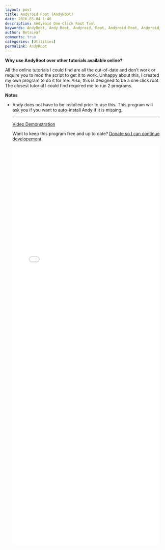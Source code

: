 ```yaml
---
layout: post
title: Andyroid Root (AndyRoot)
date: 2016-05-04 1:40
description: Andyroid One-Click Root Tool
keywords: AndyRoot, Andy Root, Andyroid, Root, Andyroid-Root, Andyroid_Root, AndyroidRoot, AndyroidRoot
author: BetaLeaf
comments: true
categories: [Utilities]
permalink: AndyRoot
---
```


**Why use AndyRoot over other tutorials available online?**  

All the online tutorials I could find are all the out-of-date and don't work or require you to mod the script to get it to work. Unhappy about this, I created my own program to do it for me. Also, this is designed to be a one click root. The closest tutorial I could find required me to run 2 programs.  

**Notes**  

  * Andy does not have to be installed prior to use this. This program will ask you if you want to auto-install Andy if it is missing.  
  
  
	---  

	<a href="https://www.youtube.com/watch?v=HiuMsOLVn6g">Video Demonstration</a>
	
	Want to keep this program free and up to date? [Donate so I can continue developement](https://shop.betaleaf.net/item/donate).  

	<iframe src="{{ site.url }}/stats.html?username=BetaLeaf&repository=andyroot" width="100%" height="1300px" frameborder="0" scrolling="no"></iframe>  
